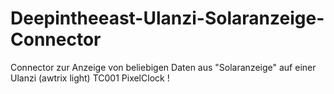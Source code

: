 # Deepintheeast-Ulanzi-Solaranzeige-Connector
Connector zur Anzeige von beliebigen Daten aus "Solaranzeige" auf einer Ulanzi (awtrix light) TC001 PixelClock !

